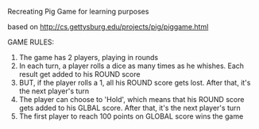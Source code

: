 
Recreating Pig Game for learning purposes

based on http://cs.gettysburg.edu/projects/pig/piggame.html


GAME RULES:

1. The game has 2 players, playing in rounds
2. In each turn, a player rolls a dice as many times as he whishes. Each result get added to his ROUND score
3. BUT, if the player rolls a 1, all his ROUND score gets lost. After that, it's the next player's turn
4. The player can choose to 'Hold', which means that his ROUND score gets added to his GLBAL score. After that, it's the next player's turn
5.  The first player to reach 100 points on GLOBAL score wins the game


